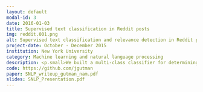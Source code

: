 ```yaml
---
layout: default
modal-id: 3
date: 2016-01-03
title: Supervised text classification in Reddit posts
img: reddit.001.png
alt: Supervised text classification and relevance detection in Reddit posts
project-date: October - December 2015
institution: New York University
category: Machine learning and natural language processing
description: <p.small>We built a multi-class classifier for determining the optimal subreddit for a particular post given only its text. We were interested in comparing feature extraction methods based on standard bag-of-words approaches to distributed semantic representations constructed using skip-gram neural networks. Embeddings for particular words and Reddit posts as a whole were provided as features to linear classifiers (i.e. support vector machines) in order to predict optimal subreddit labels for each post. Bootstrap samples of the labeled input data were constructed to bias training towards higher quality posts, using proxy measures of post quality and relevance.</p> <p.small>Models trained on traditional bag-of-words feature extraction approaches were compared to two main types of distributed meaning vector-space embedding approaches trained using single-layer neural networks&#58; 1) the word embedding models&mdash;which learned distinct representations for every word in the corpus vocabulary before aggregating these word vectors in a weighted or unweighted manner&mdash; and 2) more complex document embedding models that learned representations for single words and whole documents simultaneously.</p> <p.small>Neither distributed neural network approach outperformed the simpler bag-of-words methods, but while these feature extraction methods did not substantially improve performance, they provided a reasonably efficient and scalable method of dimensionality reduction for text data without significant loss of information or decrease in performance.</p><p.small>The analyses and models used in this project were all written in Python using the scikit-learn library for machine learning and text processing, as well as the gensim and nltk for implementation of natural language and distributed models. Visualizations were constructed in R's ggplot2 as well as Python. Data obtained from Kaggle version of publicly available Reddit dataset.</p>
code: https://github.com/jgutman
paper: SNLP_writeup_gutman_nam.pdf
slides: SNLP_Presentation.pdf
---
```

